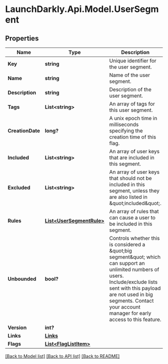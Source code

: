 # LaunchDarkly.Api.Model.UserSegment
## Properties

Name | Type | Description | Notes
------------ | ------------- | ------------- | -------------
**Key** | **string** | Unique identifier for the user segment. | 
**Name** | **string** | Name of the user segment. | 
**Description** | **string** | Description of the user segment. | [optional] 
**Tags** | **List&lt;string&gt;** | An array of tags for this user segment. | [optional] 
**CreationDate** | **long?** | A unix epoch time in milliseconds specifying the creation time of this flag. | 
**Included** | **List&lt;string&gt;** | An array of user keys that are included in this segment. | [optional] 
**Excluded** | **List&lt;string&gt;** | An array of user keys that should not be included in this segment, unless they are also listed in \&quot;included\&quot;. | [optional] 
**Rules** | [**List&lt;UserSegmentRule&gt;**](UserSegmentRule.md) | An array of rules that can cause a user to be included in this segment. | [optional] 
**Unbounded** | **bool?** | Controls whether this is considered a \&quot;big segment\&quot; which can support an unlimited numbers of users. Include/exclude lists sent with this payload are not used in big segments. Contact your account manager for early access to this feature. | [optional] 
**Version** | **int?** |  | [optional] 
**Links** | [**Links**](Links.md) |  | [optional] 
**Flags** | [**List&lt;FlagListItem&gt;**](FlagListItem.md) |  | [optional] 

[[Back to Model list]](../README.md#documentation-for-models) [[Back to API list]](../README.md#documentation-for-api-endpoints) [[Back to README]](../README.md)


